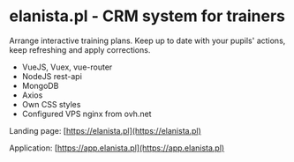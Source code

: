 # elanista.pl - CRM system for trainers

Arrange interactive training plans. Keep up to date with your pupils' actions, keep refreshing and apply corrections.

  - VueJS, Vuex, vue-router
  - NodeJS rest-api
  - MongoDB
  - Axios
  - Own CSS styles
  - Configured VPS nginx from ovh.net

  Landing page: [https://elanista.pl](https://elanista.pl) 
  
  Application: [https://app.elanista.pl](https://app.elanista.pl) 
